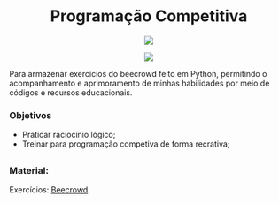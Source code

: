 <div>
  <h1 align="center"> Programação Competitiva </h1>
  <p align="center">
    <img src="https://encrypted-tbn0.gstatic.com/images?q=tbn:ANd9GcRrz7NX9atw6Xw7yxUkxj1r7btjIM4JMyA_Iw&s">
  </p>
  <p align="center">
    <img loading="lazy" src="http://img.shields.io/static/v1?label=STATUS&message=EM%20DESENVOLVIMENTO&color=GREEN&style=for-the-badge"/>
  </p>
</div>

Para armazenar exercícios do beecrowd feito em Python, permitindo o acompanhamento e aprimoramento de minhas habilidades por meio de códigos e recursos educacionais.

### Objetivos

- Praticar raciocínio lógico;
- Treinar para programação competiva de forma recrativa;

##

### Material:

Exercícios: [Beecrowd](https://judge.beecrowd.com/pt)
